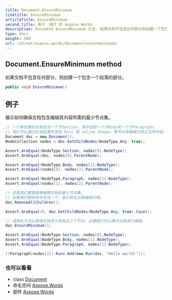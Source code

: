 ```yaml
---
title: Document.EnsureMinimum
linktitle: EnsureMinimum
articleTitle: EnsureMinimum
second_title: 用于 .NET 的 Aspose.Words
description: Document EnsureMinimum 方法. 如果文档不包含任何部分则创建一个包含一个段落的部分 在 C#.
type: docs
weight: 580
url: /zh/net/aspose.words/document/ensureminimum/
---
```

## Document.EnsureMinimum method

如果文档不包含任何部分，则创建一个包含一个段落的部分。

```csharp
public void EnsureMinimum()
```

## 例子

展示如何确保文档包含编辑其内容所需的最少节点集。

```csharp
// 一个新创建的文档包含一个子Section，其中包括一个子Body和一个子Paragraph。
// 我们可以通过在该段落中添加 Runs 或 inline Shapes 等节点来编辑文档正文的内容。
Document doc = new Document();
NodeCollection nodes = doc.GetChildNodes(NodeType.Any, true);

Assert.AreEqual(NodeType.Section, nodes[0].NodeType);
Assert.AreEqual(doc, nodes[0].ParentNode);

Assert.AreEqual(NodeType.Body, nodes[1].NodeType);
Assert.AreEqual(nodes[0], nodes[1].ParentNode);

Assert.AreEqual(NodeType.Paragraph, nodes[2].NodeType);
Assert.AreEqual(nodes[1], nodes[2].ParentNode);

// 这是我们需要能够编辑文档的最小节点集。
// 如果我们删除其中任何一个，我们将无法再编辑文档。
doc.RemoveAllChildren();

Assert.AreEqual(0, doc.GetChildNodes(NodeType.Any, true).Count);

// 调用此方法以确保文档至少具有这三个节点，以便我们可以再次对其进行编辑。
doc.EnsureMinimum();

Assert.AreEqual(NodeType.Section, nodes[0].NodeType);
Assert.AreEqual(NodeType.Body, nodes[1].NodeType);
Assert.AreEqual(NodeType.Paragraph, nodes[2].NodeType);

((Paragraph)nodes[2]).Runs.Add(new Run(doc, "Hello world!"));
```

### 也可以看看

* class [Document](../)
* 命名空间 [Aspose.Words](../../../aspose.words/)
* 部件 [Aspose.Words](../../../)
